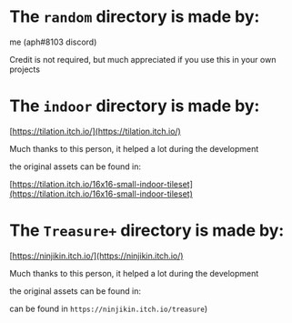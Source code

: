 # The `random` directory is made by:
me (aph#8103 discord)

Credit is not required, but much appreciated if you use this in your own projects

# The `indoor` directory is made by:

[https://tilation.itch.io/](https://tilation.itch.io/)

Much thanks to this person, it helped a lot during the development

the original assets can be found in:

[https://tilation.itch.io/16x16-small-indoor-tileset](https://tilation.itch.io/16x16-small-indoor-tileset)

# The `Treasure+` directory is made by:

[https://ninjikin.itch.io/](https://ninjikin.itch.io/)

Much thanks to this person, it helped a lot during the development

the original assets can be found in:

can be found in `https://ninjikin.itch.io/treasure`)
